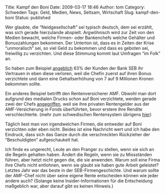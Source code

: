 Title: Kampf den Boni
Date: 2009-03-17 18:46
Author: tom
Category: Schweden
Tags: Geld, Medien, News, Seltsam, Wirtschaft
Slug: kampf-den-boni
Status: published

Wer glaubte, die “Neidgesellschaft” sei typisch deutsch, dem sei
erzählt, was sich gerade hierzulande abspielt. Argwöhnisch wird zur Zeit
von den Medien bewacht, welche Firmen- oder Bankenchefs welche Gehälter
und Bonuszahlungen bekommen. Der Unterton ist, dass es in Zeiten der
Krise “unmoralisch” sei, so viel Geld zu bekommen und dass es geboten
sei, freiwillig zu verzichten. Und diese Stimmung kommt laut Umfragen
“im Folk” an.

So haben zum Beispiel
[angeblich](http://dn.se/ekonomi/din-ekonomi/fortroendet-for-bankerna-har-rasat-1.822301)
63% der Kunden der Bank SEB ihr Vertrauen in eben diese verloren, weil
die Chefin zuerst auf ihren Bonus verzichtete und dann eine
Gehaltserhöhung von 7 auf 9 Millionen Kronen bekommen sollte.

Ein anderes Beispiel betrifft den Rentenversicherer AMF. Obwohl man dort
aufgrund des medialen Drucks schon auf Boni verzichtete, werden gerade
zwei der Chefs
[angegriffen](http://dn.se/ekonomi/amf-chef-flyttade-30-miljoner-1.823537),
weil sie ihre privaten Rentengelder aus der AMF-Versicherung in Fonds
überführten, bevor erstere ihre Rendite verschlechterte. (mehr zum
schwedischen Rentensystem übrigens
[hier](http://www.fiket.de/2009/02/04/wort-der-woche-pension/))

Täglich liest man von irgendwelchen Firmen, die entweder auf Boni
verzichten oder eben nicht. Beides ist eine Nachricht wert und ich habe
den Eindruck, dass sich das Ganze durch die verschreckten Rückzieher der
“Beschuldigten” aufgeschaukelt hat.

Ich finde es ungerecht, Leute an den Pranger zu stellen, wenn sie sich
an die Regeln gehalten haben. Ändert die Regeln, wenn sie zu Missständen
führen, aber hetzt nicht gegen die, die sie anwenden. Warum soll eine
Firma ihre Chefs nicht entlohnen, wenn sie glaubt sie haben gute Arbeit
geleistet? Letztes Jahr war das beste in der SEB-Firmengeschichte. Und
warum sollte der AMF-Chef nicht über seine eigene Rente entscheiden
können wie jeder andere auch? (Solange keine Insider-Informationen für
die Entscheidung maßgeblich war, aber darauf gibt es keinen Hinweis.)

